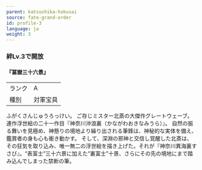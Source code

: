 ```yaml
---
parent: katsushika-hokusai
source: fate-grand-order
id: profile-3
language: ja
weight: 3
---
```


### 絆Lv.3で開放

#### 『冨嶽三十六景』

<table>
  <tr><td>ランク</td><td>A</td></tr>
  <tr><td>種別</td><td>対軍宝具</td></tr>
</table>

ふがくさんじゅうろっけい。
ご存じミスター北斎の大傑作グレートウェーブ。
連作浮世絵の二十一作目『神奈川沖浪裏（かながわおきなみうら）』。
自然の振る舞いを見極め、神懸りの境地より繰り出される筆鋒は、神秘的な実体を備え、鑑賞者の身も心も衝き動かす。
そして、深淵の邪神と交信し覚醒した北斎は、その狂気を取り込み、唯一無二の浮世絵を描き上げた。それが『神奈川異海裏すさび』。“表富士”三十六景に加えた“裏富士”十景、さらにその先の境地にまで踏み込んでしまった禁断の筆。
